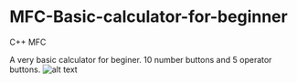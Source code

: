 # MFC-Basic-calculator-for-beginner
C++ MFC

A very basic calculator for beginer. 10 number buttons and 5 operator buttons.
![alt text](https://imgur.com/gallery/DxaRpSB)
